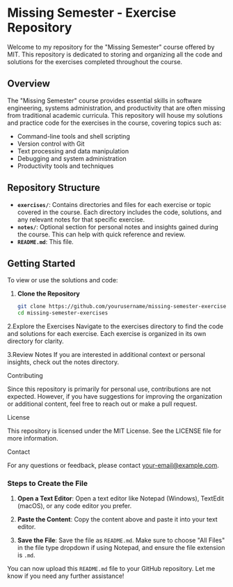 # Missing Semester - Exercise Repository

Welcome to my repository for the "Missing Semester" course offered by MIT. This repository is dedicated to storing and organizing all the code and solutions for the exercises completed throughout the course.

## Overview

The "Missing Semester" course provides essential skills in software engineering, systems administration, and productivity that are often missing from traditional academic curricula. This repository will house my solutions and practice code for the exercises in the course, covering topics such as:

- Command-line tools and shell scripting
- Version control with Git
- Text processing and data manipulation
- Debugging and system administration
- Productivity tools and techniques

## Repository Structure

- **`exercises/`**: Contains directories and files for each exercise or topic covered in the course. Each directory includes the code, solutions, and any relevant notes for that specific exercise.
- **`notes/`**: Optional section for personal notes and insights gained during the course. This can help with quick reference and review.
- **`README.md`**: This file.

## Getting Started

To view or use the solutions and code:

1. **Clone the Repository**

   ```bash
   git clone https://github.com/yourusername/missing-semester-exercises.git
   cd missing-semester-exercises

2.Explore the Exercises
  Navigate to the exercises directory to find the code and solutions for each exercise. Each exercise is organized in its own directory for clarity.

3.Review Notes
  If you are interested in additional context or personal insights, check out the notes directory.

  Contributing

  Since this repository is primarily for personal use, contributions are not expected. However, if you have suggestions for improving the organization or additional content, feel free to reach out or make a pull request.

  License

  This repository is licensed under the MIT License. See the LICENSE file for more information.

  Contact

  For any questions or feedback, please contact your-email@example.com.

  ### Steps to Create the File

  1. **Open a Text Editor**: Open a text editor like Notepad (Windows), TextEdit (macOS), or any code editor you prefer.

  2. **Paste the Content**: Copy the content above and paste it into your text editor.

  3. **Save the File**: Save the file as `README.md`. Make sure to choose "All Files" in the file type dropdown if using Notepad, and ensure the file extension is `.md`.

  You can now upload this `README.md` file to your GitHub repository. Let me know if you need any further assistance!
